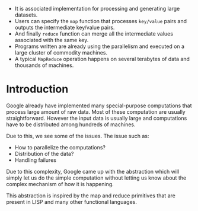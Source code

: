 - It is associated implementation for processing and generating large datasets.
- Users can specify the `map` function that processes `key/value` pairs and outputs the intermediate key/value pairs.
- And finally `reduce` function can merge all the intermediate values associated with the same key.
- Programs written are already using the parallelism and executed on a large cluster of commodity machines.
- A typical `MapReduce` operation happens on several terabytes of data and thousands of machines.

# **Introduction**
Google already have implemented many special-purpose computations that process large amount of raw data. Most of these computation are usually straightforward. However the input data is usually large and computations have to be distributed among hundreds of machines.

Due to this, we see some of the issues. The issue such as:
- How to parallelize the computations?
- Distribution of the data?
- Handling failures

Due to this complexity, Google came up with the abstraction which will simply let us do the simple computation without letting us know about the complex mechanism of how it is happening.

This abstraction is inspired by the map and reduce primitives that are present in LISP and many other functional languages.

